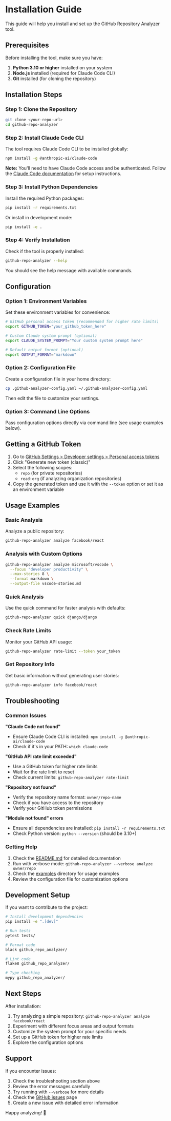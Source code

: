 # Installation Guide

This guide will help you install and set up the GitHub Repository Analyzer tool.

## Prerequisites

Before installing the tool, make sure you have:

1. **Python 3.10 or higher** installed on your system
2. **Node.js** installed (required for Claude Code CLI)
3. **Git** installed (for cloning the repository)

## Installation Steps

### Step 1: Clone the Repository

```bash
git clone <your-repo-url>
cd github-repo-analyzer
```

### Step 2: Install Claude Code CLI

The tool requires Claude Code CLI to be installed globally:

```bash
npm install -g @anthropic-ai/claude-code
```

**Note:** You'll need to have Claude Code access and be authenticated. Follow the [Claude Code documentation](https://github.com/anthropics/claude-code-sdk-python) for setup instructions.

### Step 3: Install Python Dependencies

Install the required Python packages:

```bash
pip install -r requirements.txt
```

Or install in development mode:

```bash
pip install -e .
```

### Step 4: Verify Installation

Check if the tool is properly installed:

```bash
github-repo-analyzer --help
```

You should see the help message with available commands.

## Configuration

### Option 1: Environment Variables

Set these environment variables for convenience:

```bash
# GitHub personal access token (recommended for higher rate limits)
export GITHUB_TOKEN="your_github_token_here"

# Custom Claude system prompt (optional)
export CLAUDE_SYSTEM_PROMPT="Your custom system prompt here"

# Default output format (optional)
export OUTPUT_FORMAT="markdown"
```

### Option 2: Configuration File

Create a configuration file in your home directory:

```bash
cp .github-analyzer-config.yaml ~/.github-analyzer-config.yaml
```

Then edit the file to customize your settings.

### Option 3: Command Line Options

Pass configuration options directly via command line (see usage examples below).

## Getting a GitHub Token

1. Go to [GitHub Settings > Developer settings > Personal access tokens](https://github.com/settings/tokens)
2. Click "Generate new token (classic)"
3. Select the following scopes:
   - `repo` (for private repositories)
   - `read:org` (if analyzing organization repositories)
4. Copy the generated token and use it with the `--token` option or set it as an environment variable

## Usage Examples

### Basic Analysis

Analyze a public repository:

```bash
github-repo-analyzer analyze facebook/react
```

### Analysis with Custom Options

```bash
github-repo-analyzer analyze microsoft/vscode \
  --focus "developer productivity" \
  --max-stories 8 \
  --format markdown \
  --output-file vscode-stories.md
```

### Quick Analysis

Use the quick command for faster analysis with defaults:

```bash
github-repo-analyzer quick django/django
```

### Check Rate Limits

Monitor your GitHub API usage:

```bash
github-repo-analyzer rate-limit --token your_token
```

### Get Repository Info

Get basic information without generating user stories:

```bash
github-repo-analyzer info facebook/react
```

## Troubleshooting

### Common Issues

**"Claude Code not found"**
- Ensure Claude Code CLI is installed: `npm install -g @anthropic-ai/claude-code`
- Check if it's in your PATH: `which claude-code`

**"GitHub API rate limit exceeded"**
- Use a GitHub token for higher rate limits
- Wait for the rate limit to reset
- Check current limits: `github-repo-analyzer rate-limit`

**"Repository not found"**
- Verify the repository name format: `owner/repo-name`
- Check if you have access to the repository
- Verify your GitHub token permissions

**"Module not found" errors**
- Ensure all dependencies are installed: `pip install -r requirements.txt`
- Check Python version: `python --version` (should be 3.10+)

### Getting Help

1. Check the [README.md](README.md) for detailed documentation
2. Run with verbose mode: `github-repo-analyzer --verbose analyze owner/repo`
3. Check the [examples](examples/) directory for usage examples
4. Review the configuration file for customization options

## Development Setup

If you want to contribute to the project:

```bash
# Install development dependencies
pip install -e ".[dev]"

# Run tests
pytest tests/

# Format code
black github_repo_analyzer/

# Lint code
flake8 github_repo_analyzer/

# Type checking
mypy github_repo_analyzer/
```

## Next Steps

After installation:

1. Try analyzing a simple repository: `github-repo-analyzer analyze facebook/react`
2. Experiment with different focus areas and output formats
3. Customize the system prompt for your specific needs
4. Set up a GitHub token for higher rate limits
5. Explore the configuration options

## Support

If you encounter issues:

1. Check the troubleshooting section above
2. Review the error messages carefully
3. Try running with `--verbose` for more details
4. Check the [GitHub issues](https://github.com/yourusername/github-repo-analyzer/issues) page
5. Create a new issue with detailed error information

Happy analyzing! 🚀
